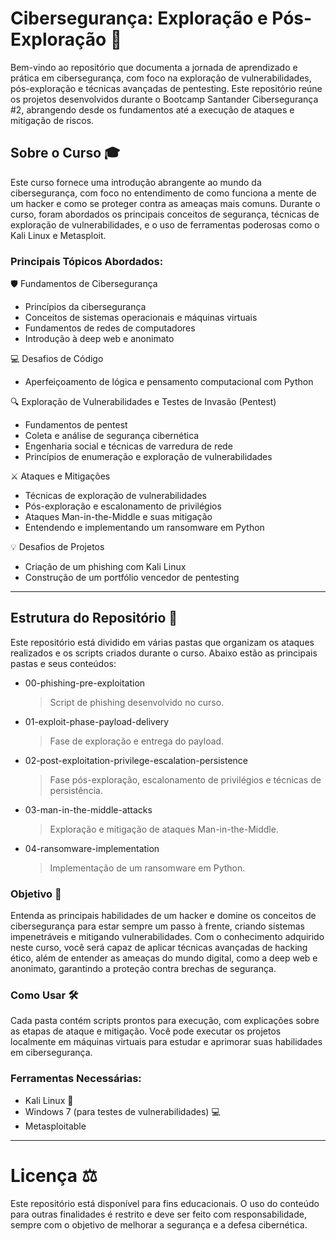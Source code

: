# Cibersegurança: Exploração e Pós-Exploração 🔐
Bem-vindo ao repositório que documenta a jornada de aprendizado e prática em cibersegurança, com foco na exploração de vulnerabilidades, pós-exploração e técnicas avançadas de pentesting. Este repositório reúne os projetos desenvolvidos durante o Bootcamp Santander Cibersegurança #2, abrangendo desde os fundamentos até a execução de ataques e mitigação de riscos.

## Sobre o Curso 🎓
Este curso fornece uma introdução abrangente ao mundo da cibersegurança, com foco no entendimento de como funciona a mente de um hacker e como se proteger contra as ameaças mais comuns. Durante o curso, foram abordados os principais conceitos de segurança, técnicas de exploração de vulnerabilidades, e o uso de ferramentas poderosas como o Kali Linux e Metasploit.

### Principais Tópicos Abordados:

🛡️ Fundamentos de Cibersegurança 
- Princípios da cibersegurança
- Conceitos de sistemas operacionais e máquinas virtuais
- Fundamentos de redes de computadores
- Introdução à deep web e anonimato

💻 Desafios de Código 
- Aperfeiçoamento de lógica e pensamento computacional com Python

🔍 Exploração de Vulnerabilidades e Testes de Invasão (Pentest) 
- Fundamentos de pentest
- Coleta e análise de segurança cibernética
- Engenharia social e técnicas de varredura de rede
- Princípios de enumeração e exploração de vulnerabilidades

⚔️ Ataques e Mitigações 
- Técnicas de exploração de vulnerabilidades
- Pós-exploração e escalonamento de privilégios
- Ataques Man-in-the-Middle e suas mitigação
- Entendendo e implementando um ransomware em Python

💡 Desafios de Projetos 
- Criação de um phishing com Kali Linux
- Construção de um portfólio vencedor de pentesting

---

## Estrutura do Repositório 📂
Este repositório está dividido em várias pastas que organizam os ataques realizados e os scripts criados durante o curso. Abaixo estão as principais pastas e seus conteúdos:

- 00-phishing-pre-exploitation
  > Script de phishing desenvolvido no curso.
- 01-exploit-phase-payload-delivery
  > Fase de exploração e entrega do payload. 
- 02-post-exploitation-privilege-escalation-persistence
  > Fase pós-exploração, escalonamento de privilégios e técnicas de persistência. 
- 03-man-in-the-middle-attacks
  > Exploração e mitigação de ataques Man-in-the-Middle. 
- 04-ransomware-implementation
  > Implementação de um ransomware em Python. 

### Objetivo 🎯
Entenda as principais habilidades de um hacker e domine os conceitos de cibersegurança para estar sempre um passo à frente, criando sistemas impenetráveis e mitigando vulnerabilidades. Com o conhecimento adquirido neste curso, você será capaz de aplicar técnicas avançadas de hacking ético, além de entender as ameaças do mundo digital, como a deep web e anonimato, garantindo a proteção contra brechas de segurança.

### Como Usar 🛠️
Cada pasta contém scripts prontos para execução, com explicações sobre as etapas de ataque e mitigação. Você pode executar os projetos localmente em máquinas virtuais para estudar e aprimorar suas habilidades em cibersegurança.

### Ferramentas Necessárias:
- Kali Linux 🐧
- Windows 7 (para testes de vulnerabilidades) 💻
- Metasploitable

---

# Licença ⚖️
Este repositório está disponível para fins educacionais. O uso do conteúdo para outras finalidades é restrito e deve ser feito com responsabilidade, sempre com o objetivo de melhorar a segurança e a defesa cibernética.

